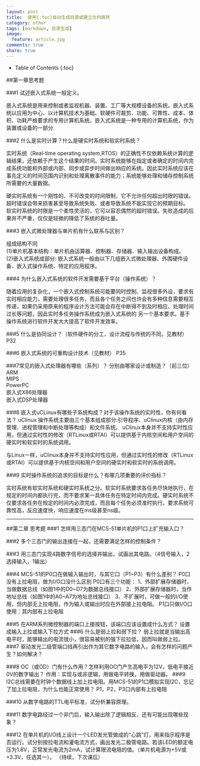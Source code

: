 ```yaml
---
layout: post
title:  使用{:toc}自动生成目录或建立文内跳转
category: other
tags: [markdown, 目录生成]
image:
  feature: article.jpg
comments: true
share: true
---
```



* Table of Contents
{:toc}

##第一章思考题

###1 试述嵌入式系统一般定义。

嵌入式系统是用来控制或者监视机器、装置、工厂等大规模设备的系统。嵌入式系统以应用为中心、以计算机技术为基础、软硬件可裁剪、功能、可靠性、成本、体积、功耗严格要求的专用计算机系统。嵌入式系统是一种专用的计算机系统，作为装置或设备的一部分

###2 什么是实时计算？什么是硬实时系统和软实时系统？

实时系统（Real-time operating system,RTOS）的正确性不仅依赖系统计算的逻辑结果，还依赖于产生这个结果的时间。实时系统能够在指定或者确定的时间内完成系统功能和外部或内部、同步或异步时间做出响应的系统。因此实时系统应该在事先定义的时间范围内识别和处理离散事件的能力；系统能够处理和储存控制系统所需要的大量数据。

硬实时系统有一个刚性的、不可改变的时间限制，它不允许任何超出时限的错误。超时错误会带来损害甚至导致系统失败、或者导致系统不能实现它的预期目标。 
软实时系统的时限是一个柔性灵活的，它可以容忍偶然的超时错误。失败造成的后果并不严重，仅仅是轻微的降低了系统的吞吐量。

###3 嵌入式微处理器与单片机有什么联系与区别？

组成结构不同  
(1)单片机基本结构：单片机由运算器、控制器、存储器、输入输出设备构成。  
(2)嵌入式系统成部分: 嵌入式系统一般由以下几组嵌入式微处理器、外围硬件设备、嵌入式操作系统、特定的应用程序。  

###4 为什么嵌入式系统的软件开发需要基于平台（操作系统）？

随着应用的复杂化，一个嵌入式控制系统可能要同时控制、监视很多外设，要求有实时相应能力，需要处理很多任务，而且各个任务之间也许会有多种信息需要相互传递，如果仍采用原来的程序设计方法可能会存在中断得不到及时相应、处理时间过长等问题，因此实时多任务操作系统成为嵌入式系统的 另一个基本要求。基于操作系统进行软件开发大大提高了软件开发效率。

###5 什么是协同设计？（软件硬件的分工，设计流程与传统的不同，见教材）
P32

###6 嵌入式系统的可重构设计技术（见教材）
P35

###7常见的嵌入式处理器有哪些（系列）？ 分别由哪家设计或制造？（前三位）
ARM  
MIPS  
PowerPC  
嵌入式X86处理器  
嵌入式DSP处理器  

###8 嵌入式uCLinux有哪些子系统构成？对于该操作系统的实时性，你有何看法？
uClinux 操作系统主要由三个基本组成部分:引导程序、uClinux内核（由内存管理、进程管理和中断处理等构成）和文件系统。
uClinux本身并不支持实时性应用，但通过实时性的修改（RTLinux或RTAI）可以提供基于内核空间和用户空间的硬实时和软实时的系统调用。

与Linux一样，uClinux本身并不支持实时性应用，但通过实时性的修改（RTLinux或RTAI）可以提供基于内核空间和用户空间的硬实时和软实时的系统调用。

###9 实时操作系统的追求的目标是什么？有哪几项重要的评价指标？

实时系统有软实时系统和硬实时系统之分。软实时系统要求各任务尽快地执行，在规定的时间内都执行完，而不要求某一具体任务在特定时间内完成。硬实时系统不仅要求各任务在规定的时间内必须完成，而且每个任务必须准时执行。要求系统可靠性高，反应速度快，响应速度在ms级甚至ns级。

**************************


##第二章 思考题
###1 怎样用三态门在MCS-51单片机的P1口上扩充输入口？


###2 多个三态门的输出连接在一起，还需要满足怎样的控制条件？


###3 用三态门实现4路数字信号的选择并输出，试画出其电路。（4信号输入，2选择输入，1输出）

###4 MCS-51的P0口在做输入输出时，与其它口（P1~P3）有什么差别？
P0口没有上拉电阻，做为I/O口没什么区别
P0口有三个功能： 1、外部扩展存储器时，当做数据总线（如图1中的D0~D7为数据总线接口） 2、外部扩展存储器时，当作地址总线（如图1中的A0~A7为地址总线接口） 3、不扩展时，可做一般的I/O使用，但内部无上拉电阻，作为输入或输出时应在外部接上拉电阻。 P1口只做I/O口使用：其内部有上拉电阻

###5 在ARM系列微控制器的端口上接按钮，该端口应该设置成什么方式？
设置成输入上拉或输入下拉方式
###6 什么是弱上拉和弱下拉？
弱上拉就是当输出高电平时，能够输出的电流很小，很容易被别的强下拉拉低，因而叫做弱上拉。
###7 驱动发光二级管端口线再引出作为其它数字电路的输入，会有怎样的问题产生？如何解决？

###8 OC（或OD）门有什么作用？怎样利用OC门产生高电平为12V，低电平接近0V的数字输出？
作用：实现与或非逻辑，用做电平转换，用做驱动器。
###9 I2C总线需要在时钟个数据线上加上拉电阻。用MCS-51的P1口模拟实现I2C，忘记了加上拉电阻，为什么也能正常使用？
P1，P2，P3口内部有上拉电阻

###10 从数字电路的TTL电平标准，试分析兼容原理。

###11 数字电路经过一个非门后，输入输出除了逻辑相反，还有可能出现哪些现象？

###12 在单片机的I/O线上设计一个LED发光管做成的“心跳”灯，用来指示程序是否运行。试分别按拉电流和灌电流方式，画出发光二极管电路。若该LED的额定电压为1.8V，正常发光电流为2mA，试计算限流电阻的值。（单片机电源为+5V或+3.3V，任选其一）。
（待续，下次课后）

